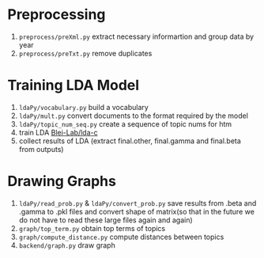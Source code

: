 # Preprocessing

1. `preprocess/preXml.py` extract necessary informartion and group data by year
2. `preprocess/preTxt.py` remove duplicates

# Training LDA Model

1. `ldaPy/vocabulary.py` build a vocabulary
2. `ldaPy/mult.py` convert documents to the format required by the model
3. `ldaPy/topic_num_seq.py` create a sequence of topic nums for htm
4. train LDA [Blei-Lab/lda-c](https://github.com/Blei-Lab/lda-c)
5. collect results of LDA (extract final.other, final.gamma and final.beta from outputs)

# Drawing Graphs

1. `ldaPy/read_prob.py` & `ldaPy/convert_prob.py` save results from .beta and .gamma to .pkl files and convert shape of matrix(so that in the future we do not have to read these large files again and again)
2. `graph/top_term.py` obtain top terms of topics
3. `graph/compute_distance.py` compute distances between topics
4. `backend/graph.py` draw graph










